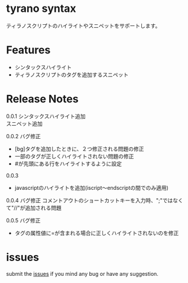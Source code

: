 # tyrano syntax

ティラノスクリプトのハイライトやスニペットをサポートします。

# Features

* シンタックスハイライト
* ティラノスクリプトのタグを追加するスニペット

# Release Notes

0.0.1
シンタックスハイライト追加  
スニペット追加


0.0.2
バグ修正
- [bg]タグを追加したときに、２つ修正される問題の修正
- 一部のタグが正しくハイライトされない問題の修正
- \#が先頭にある行をハイライトするように設定

0.0.3
- javascriptのハイライトを追加(iscript～endscriptの間でのみ適用)

0.0.4
バグ修正
コメントアウトのショートカットキーを入力時、";"ではなくて"//"が追加される問題

0.0.5
バグ修正
- タグの属性値に=が含まれる場合に正しくハイライトされないのを修正


# issues

submit the [issues](https://github.com/orukRed/tyranosyntax/issues) if you mind any bug or have any suggestion.
